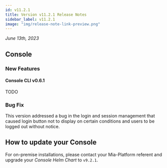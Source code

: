 ```yaml
---
id: v11.2.1
title: Version v11.2.1 Release Notes
sidebar_label: v11.2.1
image: "img/release-note-link-preview.png"
---
```


_June 13th, 2023_

## Console

### New Features

#### Console CLI v0.6.1

TODO

### Bug Fix

This version addressed a bug in the login and session management that caused login button not to display on certain conditions and users to be logged out without notice.

## How to update your Console

For on-premise installations, please contact your Mia-Platform referent and upgrade your _Console Helm Chart_ to `v9.2.1`.
